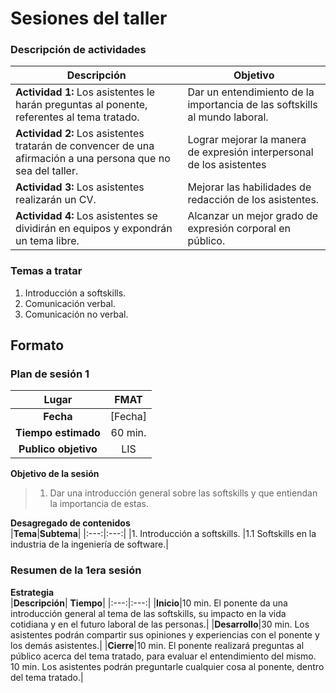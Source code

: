 # Sesiones del taller

### Descripción de actividades
| Descripción | Objetivo|
|---|---|
| **Actividad 1:** Los asistentes le harán preguntas al ponente, referentes al tema tratado.| Dar un entendimiento de la importancia de las softskills al mundo laboral.|
| **Actividad 2:** Los asistentes tratarán de convencer de una afirmación a una persona que no sea del taller. | Lograr mejorar la manera de expresión interpersonal de los asistentes|
| **Actividad 3:** Los asistentes realizarán un CV. |	Mejorar las habilidades de redacción de los asistentes.|
| **Actividad 4:** Los asistentes se dividirán en equipos y expondrán un tema libre. |	Alcanzar un mejor grado de expresión corporal en público.|

### Temas a tratar

1.	Introducción a softskills.
2.	Comunicación verbal.
3.	Comunicación no verbal.

## Formato
### Plan de sesión 1

|**Lugar**|	FMAT|
|:---:|:---:|
| **Fecha** | [Fecha]|
| **Tiempo estimado** |	60 min.|
| **Publico objetivo** |	LIS |

**Objetivo de la sesión**

> 1.	Dar una introducción general sobre las softskills y que entiendan la importancia de estas.

**Desagregado de contenidos**  
|**Tema**|**Subtema**|
|:---:|:---:|
|1.	Introducción a softskills. |1.1 Softskills en la industria de la ingeniería de software.|

### Resumen de la 1era sesión

**Estrategia**  
|**Descripción**|	**Tiempo**|
|:---:|:---:|
|**Inicio**|10 min.   El ponente da una introducción general al tema de las softskills, su impacto en la vida cotidiana y en el futuro laboral de las personas.|
|**Desarrollo**|30 min.  Los asistentes podrán compartir sus opiniones y experiencias con el ponente y los demás asistentes.|
|**Cierre**|10 min.  El ponente realizará preguntas al público acerca del tema tratado, para evaluar el entendimiento del mismo.  10 min.  Los asistentes podrán preguntarle cualquier cosa al ponente, dentro del tema tratado.|
